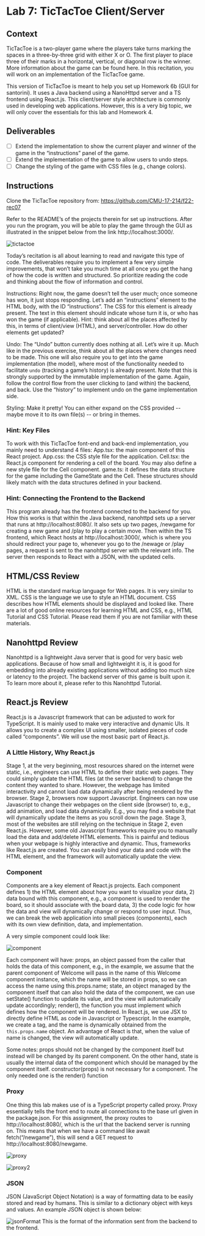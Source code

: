 # Lab 7: TicTacToe Client/Server

## Context
TicTacToe is a two-player game where the players take turns marking the spaces in a three-by-three grid with either X or O. The first player to place three of their marks in a horizontal, vertical, or diagonal row is the winner. More information about the game can be found here. In this recitation, you will work on an implementation of the TicTacToe game.

This version of TicTacToe is meant to help you set up Homework 6b (GUI for santorini). It uses a Java backend using a NanoHttpd server and a TS frontend using React.js. This client/server style architecture is commonly used in developing web applications. However, this is a very big topic, we will only cover the essentials for this lab and Homework 4.

## Deliverables
- [ ] Extend the implementation to show the current player and winner of the game in the “instructions” panel of the game.
- [ ] Extend the implementation of the game to allow users to undo steps.
- [ ] Change the styling of the game with CSS files (e.g., change colors).

## Instructions
Clone the TicTacToe repository from: https://github.com/CMU-17-214/f22-rec07

Refer to the README’s of the projects therein for set up instructions. After you run the program, you will be able to play the game through the GUI as illustrated in the snippet below from the link http://localhost:3000/.

![tictactoe](images/tictactoe.png)


Today’s recitation is all about learning to read and navigate this type of code. The deliverables require you to implement a few very simple improvements, that won’t take you much time at all once you get the hang of how the code is written and structured. So prioritize reading the code and thinking about the flow of information and control.

Instructions: Right now, the game doesn’t tell the user much; once someone has won, it just stops responding. Let’s add an “instructions” element to the HTML body, with the ID “instructions”. The CSS for this element is already present. The text in this element should indicate whose turn it is, or who has won the game (if applicable). Hint: think about all the places affected by this, in terms of client/view (HTML), and server/controller. How do other elements get updated?

Undo: The “Undo” button currently does nothing at all. Let’s wire it up. Much like in the previous exercise, think about all the places where changes need to be made. This one will also require you to get into the game implementation (the model), where most of the functionality needed to facilitate `undo` (tracking a game’s history) is already present. Note that this is strongly supported by the immutable implementation of the game. Again, follow the control flow from the user clicking to (and within) the backend, and back. Use the “history” to implement undo on the game implementation side.

Styling: Make it pretty! You can either expand on the CSS provided -- maybe move it to its own file(s) -- or bring in themes.


### Hint: Key Files
To work with this TicTacToe font-end and back-end implementation, you mainly need to understand 4 files:
App.tsx: the main component of this React project.
App.css: the CSS style file for the application.
Cell.tsx: the React.js component for rendering a cell of the board. You may also define a new style file for the Cell component.
game.ts: it defines the data structure for the game including the GameState and the Cell. These structures should likely match with the data structures defined in your backend.


### Hint: Connecting the Frontend to the Backend
This program already has the frontend connected to the backend for you.  How this works is that within the Java backend, nanohttpd sets up a server that runs at http://localhost:8080/.  It also sets up two pages, /newgame for creating a new game and /play to play a certain move. Then within the TS frontend, which React hosts at http://localhost:3000/, which is where you should redirect your page to, whenever you go to the /newage or /play pages, a request is sent to the nanohttpd server with the relevant info. The server then responds to React with a JSON, with the updated cells.





## HTML/CSS Review
HTML is the standard markup language for Web pages. It is very similar to XML. CSS is the language we use to style an HTML document. CSS describes how HTML elements should be displayed and looked like. There are a lot of good online resources for learning HTML and CSS, e.g., HTML Tutorial and CSS Tutorial. Please read them if you are not familiar with these materials.

## Nanohttpd Review
Nanohttpd is a lightweight Java server that is good for very basic web applications.  Because of how small and lightweight it is, it is good for embedding into already existing applications without adding too much size or latency to the project.  The backend server of this game is built upon it. To learn more about it, please refer to this Nanohttpd Tutorial.

## React.js Review
React.js is a Javascript framework that can be adjusted to work for TypeScript. It is mainly used to make very interactive and dynamic UIs.  It allows you to create a complex UI using smaller, isolated pieces of code called “components”. We will use the most basic part of React.js.

### A Little History, Why React.js
Stage 1, at the very beginning, most resources shared on the internet were static, i.e., engineers can use HTML to define their static web pages. They could simply update the HTML files (at the server backend) to change the content they wanted to share. However, the webpage has limited interactivity and cannot load data dynamically after being rendered by the browser.
Stage 2, browsers now support Javascript. Engineers can now use Javascript to change their webpages on the client side (browser) to, e.g., add animation, and load data dynamically. E.g., you may find a website that will dynamically update the items as you scroll down the page.
Stage 3, most of the websites are still relying on the technique in Stage 2, even React.js. However, some old Javascript frameworks require you to manually load the data and add/delete HTML elements. This is painful and tedious when your webpage is highly interactive and dynamic. Thus, frameworks like React.js are created. You can easily bind your data and code with the HTML element, and the framework will automatically update the view.

### Component
Components are a key element of React.js projects. Each component defines 1) the HTML element about how you want to visualize your data, 2) data bound with this component, e.g., a component is used to render the board, so it should associate with the board data, 3) the code logic for how the data and view will dynamically change or respond to user input. Thus, we can break the web application into small pieces (components), each with its own view definition, data, and implementation.

A very simple component could look like:

![component](images/component.png)

Each component will have:
props, an object passed from the caller that holds the data of this component, e.g., in the example, we assume that the parent component of Welcome will pass in the name of this Welcome component instance, which the name will be stored in props, so we can access the name using this.props.name;
state, an object managed by the component itself that can also hold the data of the component, we can use setState() function to update its value, and the view will automatically update accordingly;
render(), the function you must implement which defines how the component will be rendered. In React.js, we use JSX to directly define HTML as code in Javascript or Typescript. In the example, we create a tag, and the name is dynamically obtained from the `this.props.name` object. An advantage of React is that, when the value of name is changed, the view will automatically update.

Some notes:
props should not be changed by the component itself but instead will be changed by its parent component. On the other hand, state is usually the internal data of the component which should be managed by the component itself.
constructor(props) is not necessary for a component. The only needed one is the render() function

### Proxy
One thing this lab makes use of is a TypeScript property called proxy. Proxy essentially tells the front end to route all connections to the base url given in the package.json.  For this assignment, the proxy routes to http://localhost:8080/, which is the url that the backend server is running on. This means that when we have a command like await fetch(“/newgame”), this will send a GET request to http://localhost:8080/newgame. 

![proxy](images/proxy.png)

![proxy2](images/proxy2.png)

### JSON
JSON (JavaScript Object Notation) is a way of formatting data to be easily stored and read by humans. This is similar to a dictionary object with keys and values.  An example JSON object is shown below:

![jsonFormat](images/jsonFormat.png)
This is the format of the information sent from the backend to the frontend. 


